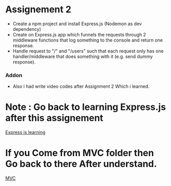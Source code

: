 # Assignement 2

- Create a npm project and install Express.js (Nodemon as dev dependency)
- Create on Express.js app which funnels the requests through 2 middleware functions that log something to the console and return one response.
- Handle request to "/" and "/users" such that each request only has one handler/middleware that does something with it (e.g. send dummy response).

### Addon

- Also i had write video codes after Assignment 2 Which i learned.

# Note : Go back to learning Express.js after this assignement

[Express js learning](../intro.md)

# If you Come from MVC folder then Go back to there After understand.

[MVC](../../MVC/intro.md)